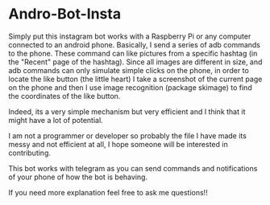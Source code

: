 # Andro-Bot-Insta

Simply put this instagram bot works with a Raspberry Pi or any computer connected to an android phone. Basically, I send a
series of adb commands to the phone. These command can like pictures from a specific hashtag (in the "Recent" page
of the hashtag). Since all images are different in size, and adb commands can only simulate simple clicks on the phone, in
order to locate the like button (the little heart) I take a screenshot of the current page on the phone and then I use
image recognition (package skimage) to find the coordinates of the like button. 

Indeed, its a very simple mechanism but very efficient and I think that it might have a lot of potential.

I am not a programmer or developer so probably the file I have made its messy and not efficient at all, I hope someone will
be interested in contributing.

This bot works with telegram as you can send commands and notifications of your phone of how the bot is behaving.

If you need more explanation feel free to ask me questions!!
